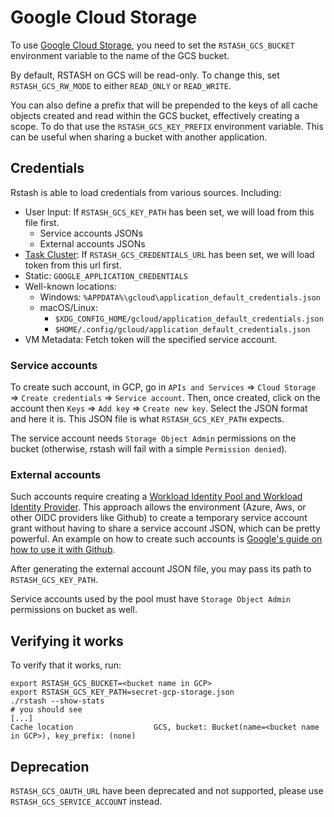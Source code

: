 # Google Cloud Storage

To use [Google Cloud Storage](https://cloud.google.com/storage/), you need to set
the `RSTASH_GCS_BUCKET` environment variable to the name of the GCS bucket.

By default, RSTASH on GCS will be read-only. To change this, set `RSTASH_GCS_RW_MODE`
to either `READ_ONLY` or `READ_WRITE`.

You can also define a prefix that will be prepended to the keys of all cache objects
created and read within the GCS bucket, effectively creating a scope. To do that
use the `RSTASH_GCS_KEY_PREFIX` environment variable. This can be useful when
sharing a bucket with another application.

## Credentials

Rstash is able to load credentials from various sources. Including:

- User Input: If `RSTASH_GCS_KEY_PATH` has been set, we will load from this file
  first.
  - Service accounts JSONs
  - External accounts JSONs
- [Task Cluster](https://taskcluster.net/): If `RSTASH_GCS_CREDENTIALS_URL` has
  been set, we will load token from this url first.
- Static: `GOOGLE_APPLICATION_CREDENTIALS`
- Well-known locations:
  - Windows: `%APPDATA%\gcloud\application_default_credentials.json`
  - macOS/Linux:
    - `$XDG_CONFIG_HOME/gcloud/application_default_credentials.json`
    - `$HOME/.config/gcloud/application_default_credentials.json`
- VM Metadata: Fetch token will the specified service account.

### Service accounts

To create such account, in GCP, go in `APIs and Services` => `Cloud Storage` =>
`Create credentials` => `Service account`. Then, once created, click on the account
then `Keys` => `Add key` => `Create new key`. Select the JSON format and here it
is. This JSON file is what `RSTASH_GCS_KEY_PATH` expects.

The service account needs `Storage Object Admin` permissions on the bucket
(otherwise, rstash will fail with a simple `Permission denied`).

### External accounts

Such accounts require creating a [Workload Identity Pool and Workload Identity Provider].
This approach allows the environment (Azure, Aws, or other OIDC providers like Github)
to create a temporary service account grant without having to share a service account
JSON, which can be pretty powerful. An example on how to create such accounts is
[Google's guide on how to use it with Github].

After generating the external account JSON file, you may pass its path to `RSTASH_GCS_KEY_PATH`.

Service accounts used by the pool must have `Storage Object Admin` permissions on
bucket as well.

## Verifying it works

To verify that it works, run:

```
export RSTASH_GCS_BUCKET=<bucket name in GCP>
export RSTASH_GCS_KEY_PATH=secret-gcp-storage.json
./rstash --show-stats
# you should see
[...]
Cache location                  GCS, bucket: Bucket(name=<bucket name in GCP>), key_prefix: (none)
```

## Deprecation

`RSTASH_GCS_OAUTH_URL` have been deprecated and not supported, please use `RSTASH_GCS_SERVICE_ACCOUNT` instead.

[Workload Identity Pool and Workload Identity Provider]: https://cloud.google.com/iam/docs/manage-workload-identity-pools-providers
[Google's guide on how to use it with Github]: https://cloud.google.com/blog/products/identity-security/enabling-keyless-authentication-from-github-actions
